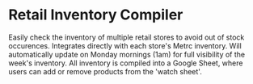 # Retail Inventory Compiler
Easily check the inventory of multiple retail stores to avoid out of stock occurences.
Integrates directly with each store's Metrc inventory.
Will automatically update on Monday mornings (1am) for full visibility of the week's inventory.
All inventory is compiled into a Google Sheet, where users can add or remove products from the 'watch sheet'.
